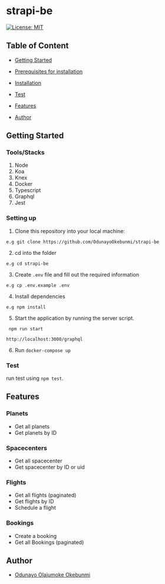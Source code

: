 # strapi-be

[![License: MIT](https://img.shields.io/badge/License-MIT-yellow.svg)](https://opensource.org/licenses/MIT)

## Table of Content
 * [Getting Started](#getting-started)

* [Prerequisites for installation](#prerequisites-for-installation)
 
 * [Installation](#installation)

 * [Test](#test)
 
 * [Features](#features)

 * [Author](#author)


## Getting Started

### Tools/Stacks
1. Node
2. Koa
4. Knex
5. Docker
6. Typescript
7. Graphql
8. Jest


### Setting up
1. Clone this repository into your local machine:
```
e.g git clone https://github.com/OdunayoOkebunmi/strapi-be
```
2. cd into the folder
```
e.g cd strapi-be
```

3. Create `.env` file and fill out the required information 
```
e.g cp .env.example .env
```
4. Install dependencies

```
e.g npm install
```
5. Start the application by running the server script.

```
 npm run start
```
```
http://localhost:3000/graphql
```

6. Run `docker-compose up`

### Test
run test using ```npm test```.

## Features
 ### Planets
 * Get all planets
 * Get planets by ID 
  ### Spacecenters
 * Get all spacecenter
 * Get spacecenter by ID or uid
 ### Flights
 * Get all flights (paginated)
 * Get flights by ID 
 * Schedule a flight

 ### Bookings
 * Create a booking
 * Get all Bookings (paginated)

## Author
*  [Odunayo Olajumoke Okebunmi](https://twitter.com/OdunayoO_)

